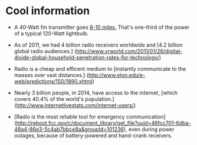 # Cool information

* A 40-Watt fm transmitter goes [8-10 miles.](http://www.freeradio.org/index.php?pagename=store/transmitter.html) That's one-third of the power of a typical 120-Watt lightbulb.

* As of 2011, we had 4 billion radio receivers worldwide and [4.2 billion global radio audiences.] (http://www.vrworld.com/2011/01/26/digital-divide-global-household-penetration-rates-for-technology/)

* Radio is a cheap and efficent medium to [instantly communicate to the masses over vast distances.] (http://www.elon.edu/e-web/predictions/150/1890.xhtml)

* Nearly 3 billion people, in 2014, have access to the internet, [which covers 40.4% of the world's population.] (http://www.internetlivestats.com/internet-users/)
 
* [Radio is the most reliable tool for emergency communication] (http://reboot.fcc.gov/c/document_library/get_file?uuid=46fcc701-6dba-48a4-86e3-5c4ab7bbce8a&groupId=101236), even during power outages, because of battery-powered and hand-crank receivers.

